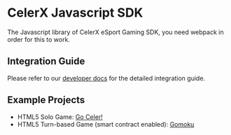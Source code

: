 # CelerX Javascript SDK

The Javascript library of CelerX eSport Gaming SDK, you need webpack in order for this to work.

## Integration Guide

Please refer to our [developer docs](https://docs.celerx.app/docs/h5-guide) for the detailed integration guide.

## Example Projects

- HTML5 Solo Game: [Go Celer!](https://github.com/celer-network/celerx-example-go-celer)
- HTML5 Turn-based Game (smart contract enabled): [Gomoku](https://github.com/celer-network/celerx-example-gomoku)
